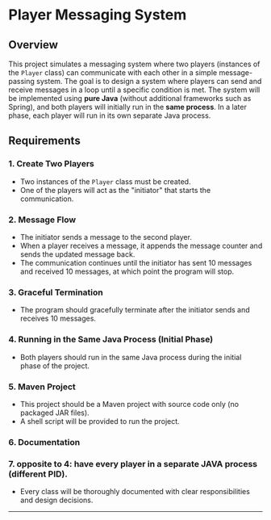 # Player Messaging System

## Overview

This project simulates a messaging system where two players (instances of the `Player` class) can communicate with each other in a simple message-passing system. The goal is to design a system where players can send and receive messages in a loop until a specific condition is met. The system will be implemented using **pure Java** (without additional frameworks such as Spring), and both players will initially run in the **same process**. In a later phase, each player will run in its own separate Java process.

## Requirements

### 1. **Create Two Players**

* Two instances of the `Player` class must be created.
* One of the players will act as the "initiator" that starts the communication.

### 2. **Message Flow**

* The initiator sends a message to the second player.
* When a player receives a message, it appends the message counter and sends the updated message back.
* The communication continues until the initiator has sent 10 messages and received 10 messages, at which point the program will stop.

### 3. **Graceful Termination**

* The program should gracefully terminate after the initiator sends and receives 10 messages.

### 4. **Running in the Same Java Process (Initial Phase)**

* Both players should run in the same Java process during the initial phase of the project.

### 5. **Maven Project**

* This project should be a Maven project with source code only (no packaged JAR files).
* A shell script will be provided to run the project.

### 6. **Documentation**

### 7. **opposite to 4: have every player in a separate JAVA process (different PID).**

* Every class will be thoroughly documented with clear responsibilities and design decisions.

---
